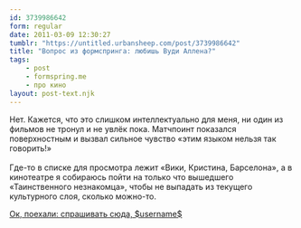 ```yaml
---
id: 3739986642
form: regular
date: 2011-03-09 12:30:27
tumblr: "https://untitled.urbansheep.com/post/3739986642"
title: "Вопрос из формспринга: любишь Вуди Аллена?"
tags:
    - post
    - formspring.me
    - про кино
layout: post-text.njk
---
```


<p class="formspringmeAnswer">Нет. Кажется, что это слишком интеллектуально для меня, ни один из фильмов не тронул и не увлёк пока. Матчпоинт показался поверхностным и вызвал сильное чувство «этим языком нельзя так говорить!»<br/><br/>
Где-то в списке для просмотра лежит «Вики, Кристина, Барселона», а в кинотеатре я собираюсь пойти на только что вышедшего «Таинственного незнакомца», чтобы не выпадать из текущего культурного слоя, сколько можно-то.</p>

<p class="formspringmeFooter">
    <a href="http://www.formspring.me/urbansheep?utm_medium=social&amp;utm_source=tumblr&amp;utm_campaign=shareanswer">Ок, поехали: спрашивать сюда, $username$</a>
</p>

